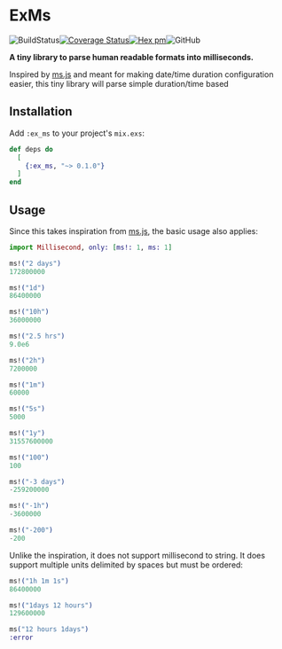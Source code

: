 # ExMs
![BuildStatus](https://github.com/FrancisMurillo/ex_ms/workflows/.github/workflows/elixir.yml/badge.svg)[![Coverage
Status](https://coveralls.io/repos/github/FrancisMurillo/ex_ms/badge.svg?branch=main)](https://coveralls.io/github/FrancisMurillo/ex_ms?branch=main)[![Hex
pm](http://img.shields.io/hexpm/v/ex_ms.svg?style=flat)](https://hex.pm/packages/ex_ms)![GitHub](https://img.shields.io/github/license/FrancisMurillo/ex_ms)

**A tiny library to parse human readable formats into milliseconds.**

Inspired by [ms.js](https://github.com/vercel/ms) and meant for making
date/time duration configuration easier, this tiny library will parse
simple duration/time based

## Installation

Add `:ex_ms` to your project's `mix.exs`:

```elixir
def deps do
  [
    {:ex_ms, "~> 0.1.0"}
  ]
end
```

## Usage

Since this takes inspiration from [ms.js](https://github.com/vercel/ms),
the basic usage also applies:

```elixir
import Millisecond, only: [ms!: 1, ms: 1]

ms!("2 days")
172800000

ms!("1d")
86400000

ms!("10h")
36000000

ms!("2.5 hrs")
9.0e6

ms!("2h")
7200000

ms!("1m")
60000

ms!("5s")
5000

ms!("1y")
31557600000

ms!("100")
100

ms!("-3 days")
-259200000

ms!("-1h")
-3600000

ms!("-200")
-200
```

Unlike the inspiration, it does not support millisecond to string. It
does support multiple units delimited by spaces but must be ordered:

```elixir
ms!("1h 1m 1s")
86400000

ms!("1days 12 hours")
129600000

ms("12 hours 1days")
:error
```
